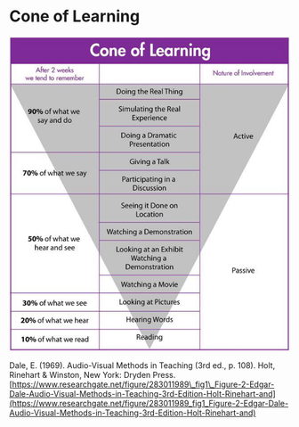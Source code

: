 # Cone of Learning

![](<../../.gitbook/assets/image (396).png>)

Dale, E. (1969). Audio-Visual Methods in Teaching (3rd ed., p. 108). Holt, Rinehart & Winston, New York: Dryden Press. [https://www.researchgate.net/figure/283011989\_fig1\_Figure-2-Edgar-Dale-Audio-Visual-Methods-in-Teaching-3rd-Edition-Holt-Rinehart-and](https://www.researchgate.net/figure/283011989_fig1_Figure-2-Edgar-Dale-Audio-Visual-Methods-in-Teaching-3rd-Edition-Holt-Rinehart-and)
